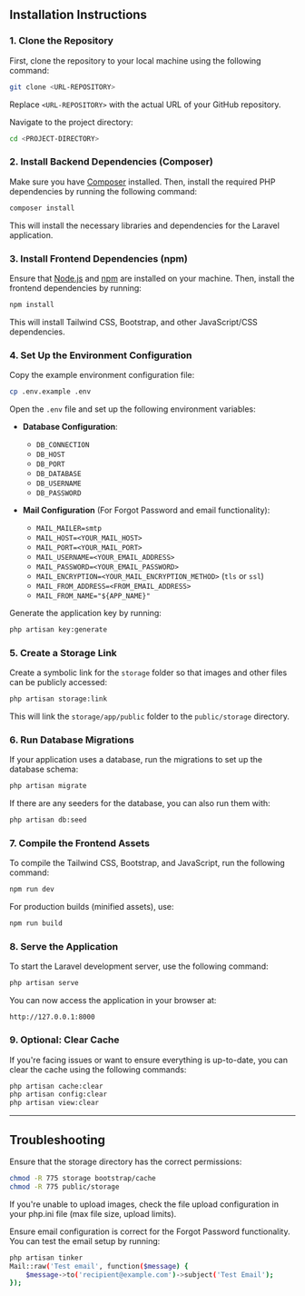 ## Installation Instructions

### 1. Clone the Repository

First, clone the repository to your local machine using the following command:

```bash
git clone <URL-REPOSITORY>
```

Replace `<URL-REPOSITORY>` with the actual URL of your GitHub repository.

Navigate to the project directory:

```bash
cd <PROJECT-DIRECTORY>
```

### 2. Install Backend Dependencies (Composer)

Make sure you have [Composer](https://getcomposer.org/) installed. Then, install the required PHP dependencies by running the following command:

```bash
composer install
```

This will install the necessary libraries and dependencies for the Laravel application.



### 3. Install Frontend Dependencies (npm)

Ensure that [Node.js](https://nodejs.org/) and [npm](https://www.npmjs.com/) are installed on your machine. Then, install the frontend dependencies by running:

```bash
npm install
```

This will install Tailwind CSS, Bootstrap, and other JavaScript/CSS dependencies.



### 4. Set Up the Environment Configuration

Copy the example environment configuration file:

```bash
cp .env.example .env
```

Open the `.env` file and set up the following environment variables:

- **Database Configuration**:
  - `DB_CONNECTION`
  - `DB_HOST`
  - `DB_PORT`
  - `DB_DATABASE`
  - `DB_USERNAME`
  - `DB_PASSWORD`
  
- **Mail Configuration** (For Forgot Password and email functionality):
  - `MAIL_MAILER=smtp`
  - `MAIL_HOST=<YOUR_MAIL_HOST>`
  - `MAIL_PORT=<YOUR_MAIL_PORT>`
  - `MAIL_USERNAME=<YOUR_EMAIL_ADDRESS>`
  - `MAIL_PASSWORD=<YOUR_EMAIL_PASSWORD>`
  - `MAIL_ENCRYPTION=<YOUR_MAIL_ENCRYPTION_METHOD>` (`tls` or `ssl`)
  - `MAIL_FROM_ADDRESS=<FROM_EMAIL_ADDRESS>`
  - `MAIL_FROM_NAME="${APP_NAME}"`

Generate the application key by running:

```bash
php artisan key:generate
```



### 5. Create a Storage Link

Create a symbolic link for the `storage` folder so that images and other files can be publicly accessed:

```bash
php artisan storage:link
```

This will link the `storage/app/public` folder to the `public/storage` directory.



### 6. Run Database Migrations

If your application uses a database, run the migrations to set up the database schema:

```bash
php artisan migrate
```

If there are any seeders for the database, you can also run them with:

```bash
php artisan db:seed
```



### 7. Compile the Frontend Assets

To compile the Tailwind CSS, Bootstrap, and JavaScript, run the following command:

```bash
npm run dev
```

For production builds (minified assets), use:

```bash
npm run build
```


### 8. Serve the Application

To start the Laravel development server, use the following command:

```bash
php artisan serve
```

You can now access the application in your browser at:

```
http://127.0.0.1:8000
```


### 9. Optional: Clear Cache

If you're facing issues or want to ensure everything is up-to-date, you can clear the cache using the following commands:

```bash
php artisan cache:clear
php artisan config:clear
php artisan view:clear
```


---
## Troubleshooting
Ensure that the storage directory has the correct permissions:

```bash
chmod -R 775 storage bootstrap/cache
chmod -R 775 public/storage
```
If you're unable to upload images, check the file upload configuration in your php.ini file (max file size, upload limits).

Ensure email configuration is correct for the Forgot Password functionality. You can test the email setup by running:

```bash
php artisan tinker
Mail::raw('Test email', function($message) {
    $message->to('recipient@example.com')->subject('Test Email');
});
```


